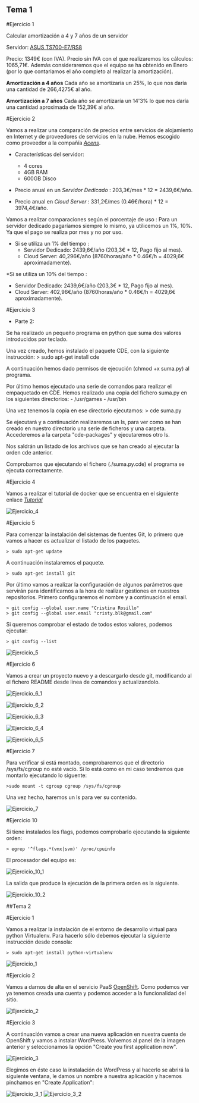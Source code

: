 ## Tema 1

#Ejercicio 1

Calcular amortización a 4 y 7 años de un servidor

Servidor: [ASUS TS700-E7/RS8](http://www.alternate.es/ASUS/TS700-E7-RS8-(DVD-RW)/html/product/1135513?)

Precio: 1349€ (con IVA).
Precio sin IVA con el que realizaremos los cálculos: 1065,71€.
Además consideraremos que el equipo se ha obtenido en Enero (por lo que contariamos el año completo al realizar la amortización).

**Amortización a 4 años** 
Cada año se amortizaría un 25%, lo que nos daría una cantidad de 266,4275€ al año.

**Amortización a 7 años**
Cada año se amortizaría un 14'3% lo que nos daría una cantidad aproximada de 152,39€ al año.


#Ejercicio 2

Vamos a realizar una comparación de precios entre servicios de alojamiento en Internet y de proveedores de servicios en la nube. Hemos escogido como proveedor a la compañía [*Acens*](http://www.acens.com/).

- Características del servidor:
  * 4 cores
  * 4GB RAM
  * 600GB Disco
  
- Precio anual en un *Servidor Dedicado* : 203,3€/mes * 12 = 2439,6€/año.
- Precio anual en *Cloud Server* : 331,2€/mes (0.46€/hora) * 12 = 3974,4€/año.

Vamos a realizar comparaciones según el porcentaje de uso :
  Para un servidor dedicado pagaríamos siempre lo mismo, ya utilicemos un 1%, 10%. Ya que el pago se realiza por mes y   no por uso.

* Si se utiliza un 1% del tiempo :
  - Servidor Dedicado: 2439,6€/año (203,3€ * 12, Pago fijo al mes).
  - Cloud Server: 40,296€/año (8760horas/año * 0.46€/h = 4029,6€ aproximadamente).

*Si se utiliza un 10% del tiempo :
  - Servidor Dedicado: 2439,6€/año (203,3€ * 12, Pago fijo al mes).
  - Cloud Server: 402,96€/año (8760horas/año * 0.46€/h = 4029,6€ aproximadamente).
   


#Ejercicio 3

- Parte 2:
 
Se ha realizado un pequeño programa en python que suma dos valores introducidos por teclado.

Una vez creado, hemos instalado el paquete CDE, con la siguiente instrucción:
	> sudo apt-get install cde

A continuación hemos dado permisos de ejecución (chmod +x suma.py) al programa.

Por último hemos ejecutado una serie de comandos para realizar el empaquetado en CDE.
Hemos realizado una copia del fichero suma.py en los siguientes directorios:
	- /usr/games
	- /usr/bin

Una vez tenemos la copia en ese directorio ejecutamos:
	> cde suma.py

Se ejecutará y a continuación realizaremos un ls, para ver como se han creado en nuestro directorio una serie de ficheros y una carpeta. Accederemos a la carpeta "cde-packages" y ejecutaremos otro ls.

Nos saldrán un listado de los archivos que se han creado al ejecutar la orden cde anterior.

Comprobamos que ejecutando el fichero (./suma.py.cde) el programa se ejecuta correctamente.



#Ejercicio 4

Vamos a realizar el tutorial de docker que se encuentra en el siguiente enlace [*Tutorial*](https://www.docker.com/tryit/)

![Ejercicio_4](http://i.imgur.com/1I2UHzW.png?1)



#Ejercicio 5

Para comenzar la instalación del sistemas de fuentes Git, lo primero que
vamos a hacer es actualizar el listado de los paquetes.
	
	> sudo apt-get update

A continuación instalaremos el paquete.
	
	> sudo apt-get install git
	
Por último vamos a realizar la configuración de algunos parámetros que
servirán para identificarnos a la hora de realizar gestiones en nuestros
repositorios. Primero configuraremos el nombre y a continuación el email.

	> git config --global user.name "Cristina Rosillo"
	> git config --global user.email "cristy.blk@gmail.com"
	
Si queremos comprobar el estado de todos estos valores, podemos ejecutar:
	
	> git config --list
	
![Ejercicio_5](http://i.imgur.com/O5S6Kiu.png)



#Ejercicio 6

Vamos a crear un proyecto nuevo y a descargarlo desde git, modificando al el fichero README desde linea de 
comandos y actualizandolo.

![Ejercicio_6_1](http://i.imgur.com/Wrq19vn.png)

![Ejercicio_6_2](http://i.imgur.com/oMLMGms.png)

![Ejercicio_6_3](http://i.imgur.com/mhvsWgI.png)

![Ejercicio_6_4](http://i.imgur.com/5sCygPW.png)

![Ejercicio_6_5](http://i.imgur.com/m5EWt99.png)


#Ejercicio 7

Para verificar si está montado, comprobaremos que el directorio /sys/fs/cgroup
no esté vacío. Si lo está como en mi caso tendremos que montarlo ejecutando lo siguente:

	>sudo mount -t cgroup cgroup /sys/fs/cgroup
	
Una vez hecho, haremos un ls para ver su contenido.

![Ejercicio_7](http://i.imgur.com/945l6hG.png)



#Ejercicio 10

Si tiene instalados los flags, podemos comprobarlo ejecutando la siguiente orden:

	> egrep '^flags.*(vmx|svm)' /proc/cpuinfo

El procesador del equipo es:

![Ejercicio_10_1](http://i.imgur.com/YXYxnHg.png)

La salida que produce la ejecución de la primera orden es la siguiente.

![Ejercicio_10_2](http://i.imgur.com/W8XzkM3.png)



##Tema 2

#Ejercicio 1

Vamos a realizar la instalación de el entorno de desarrollo virtual para python Virtualenv. Para hacerlo sólo
debemos ejecutar la siguiente instrucción desde consola:

	> sudo apt-get install python-virtualenv
	
![Ejercicio_1](http://i.imgur.com/4MOaKsV.png)


#Ejercicio 2

Vamos a darnos de alta en el servicio PaaS [OpenShift](https://www.openshift.com).
Como podemos ver ya tenemos creada una cuenta y podemos acceder a la funcionalidad del sitio.

![Ejercicio_2](http://i.imgur.com/StKRpCi.png)


#Ejercicio 3

A continuación vamos a crear una nueva aplicación en nuestra cuenta de OpenShift y vamos a instalar WordPress.
Volvemos al panel de la imagen anterior y seleccionamos la opción "Create you first application now".

![Ejercicio_3](http://i.imgur.com/RTWm6IY.png)

Elegimos en éste caso la instalación de WordPress y al hacerlo se abrirá la siguiente ventana, le damos un nombre a nuestra aplicación y hacemos pinchamos en "Create Application":

![Ejercicio_3_1](http://i.imgur.com/ExMwcmP.png)
![Ejercicio_3_2](http://i.imgur.com/qXOrK8t.png)
